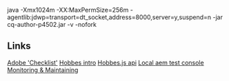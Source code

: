 java -Xmx1024m -XX:MaxPermSize=256m -agentlib:jdwp=transport=dt_socket,address=8000,server=y,suspend=n -jar cq-author-p4502.jar -v -nofork

## Links
[Adobe 'Checklist'](https://helpx.adobe.com/experience-manager/6-3/managing/using/best-practices-further-reference.html#KeyPerformanceIndicatorsandTargetMetrics)
[Hobbes intro](https://helpx.adobe.com/experience-manager/6-3/sites/developing/using/hobbes.html)
[Hobbes.js api](https://helpx.adobe.com/experience-manager/6-3/sites/developing/using/reference-materials/test-api/index.html)
[Local aem test console]()
[Monitoring & Maintaining](https://helpx.adobe.com/experience-manager/6-3/sites/deploying/using/monitoring-and-maintaining.html#MonitoringPerformance)
